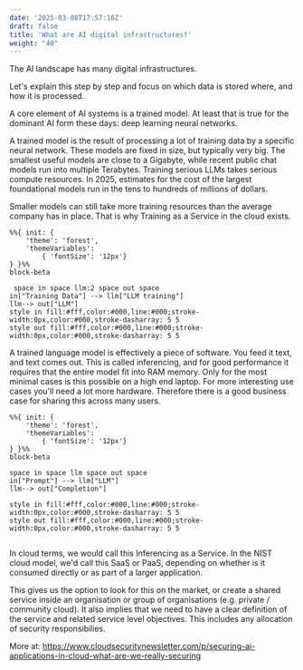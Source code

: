 ```yaml
---
date: '2025-03-08T17:57:16Z'
draft: false
title: 'What are AI digital infrastructures?'
weight: "40" 
---
```


The AI landscape has many digital infrastructures.

Let's explain this step by step and focus on which data is stored where, and how it is processed.

A core element of AI systems is a trained model. At least that is true for the dominant AI form these days: deep learning neural networks.

A trained model is the result of processing a lot of training data by a specific neural network. These models are fixed in size, but typically very big. The smallest useful models are close to a Gigabyte, while recent public chat models run into multiple Terabytes. Training serious LLMs takes serious compute resources. In 2025, estimates for the cost of the largest foundational models run in the tens to hundreds of millions of dollars.

Smaller models can still take more training resources than the average company has in place.
That is why Training as a Service in the cloud exists.

```mermaid
%%{ init: {
    'theme': 'forest',
    'themeVariables':
        { 'fontSize': '12px'}
} }%%
block-beta

 space in space llm:2 space out space 
in["Training Data"] --> llm["LLM training"]
llm--> out["LLM"]
style in fill:#fff,color:#000,line:#000;stroke-width:0px,color:#000,stroke-dasharray: 5 5
style out fill:#fff,color:#000,line:#000;stroke-width:0px,color:#000,stroke-dasharray: 5 5
```

A trained language model is effectively a piece of software. You feed it text, and text comes out. This is called inferencing, and for good performance it requires that the entire model fit into RAM memory. Only for the most minimal cases is this possible on a high end laptop. For more interesting use cases you'll need a lot more hardware. Therefore there is a good business case for sharing this across many users.

```mermaid
%%{ init: {
    'theme': 'forest',
    'themeVariables':
        { 'fontSize': '12px'}
} }%%
block-beta

space in space llm space out space
in["Prompt"] --> llm["LLM"]
llm--> out["Completion"]

style in fill:#fff,color:#000,line:#000;stroke-width:0px,color:#000,stroke-dasharray: 5 5
style out fill:#fff,color:#000,line:#000;stroke-width:0px,color:#000,stroke-dasharray: 5 5
   
```

In cloud terms, we would call this Inferencing as a Service. In the NIST cloud model, we'd call this SaaS or PaaS, depending on whether is it consumed directly or as part of a larger application.

This gives us the option to look for this on the market, or create a shared service inside an organisation or group of organisations (e.g. private / community cloud). It also implies that we need to have a clear definition of the service and related service level objectives. This includes any allocation of security responsibilies.

More at: <https://www.cloudsecuritynewsletter.com/p/securing-ai-applications-in-cloud-what-are-we-really-securing>
